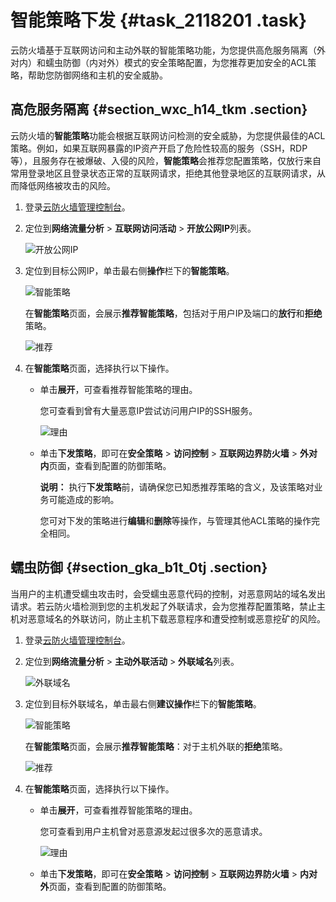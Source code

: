 # 智能策略下发 {#task_2118201 .task}

云防火墙基于互联网访问和主动外联的智能策略功能，为您提供高危服务隔离（外对内）和蠕虫防御（内对外）模式的安全策略配置，为您推荐更加安全的ACL策略，帮助您防御网络和主机的安全威胁。

## 高危服务隔离 {#section_wxc_h14_tkm .section}

云防火墙的**智能策略**功能会根据互联网访问检测的安全威胁，为您提供最佳的ACL策略。例如，如果互联网暴露的IP资产开启了危险性较高的服务（SSH，RDP等），且服务存在被爆破、入侵的风险，**智能策略**会推荐您配置策略，仅放行来自常用登录地区且登录状态正常的互联网请求，拒绝其他登录地区的互联网请求，从而降低网络被攻击的风险。

1.  登录[云防火墙管理控制台](https://yundun.console.aliyun.com/?p=cfwnext#/overview)。
2.  定位到**网络流量分析** \> **互联网访问活动** \> **开放公网IP**列表。 

    ![开放公网IP](http://static-aliyun-doc.oss-cn-hangzhou.aliyuncs.com/assets/img/1680707/156808050659677_zh-CN.png)

3.  定位到目标公网IP，单击最右侧**操作**栏下的**智能策略**。 

    ![智能策略](http://static-aliyun-doc.oss-cn-hangzhou.aliyuncs.com/assets/img/1680707/156808050659678_zh-CN.png)

    在**智能策略**页面，会展示**推荐智能策略**，包括对于用户IP及端口的**放行**和**拒绝**策略。

    ![推荐](http://static-aliyun-doc.oss-cn-hangzhou.aliyuncs.com/assets/img/1680707/156808050659685_zh-CN.png)

4.  在**智能策略**页面，选择执行以下操作。 
    -   单击**展开**，可查看推荐智能策略的理由。

        您可查看到曾有大量恶意IP尝试访问用户IP的SSH服务。

        ![理由](http://static-aliyun-doc.oss-cn-hangzhou.aliyuncs.com/assets/img/1680707/156808050659686_zh-CN.png)

    -   单击**下发策略**，即可在**安全策略** \> **访问控制** \> **互联网边界防火墙** \> **外对内**页面，查看到配置的防御策略。

        **说明：** 执行**下发策略**前，请确保您已知悉推荐策略的含义，及该策略对业务可能造成的影响。

        您可对下发的策略进行**编辑**和**删除**等操作，与管理其他ACL策略的操作完全相同。


## 蠕虫防御 {#section_gka_b1t_0tj .section}

当用户的主机遭受蠕虫攻击时，会受蠕虫恶意代码的控制，对恶意网站的域名发出请求。若云防火墙检测到您的主机发起了外联请求，会为您推荐配置策略，禁止主机对恶意域名的外联访问，防止主机下载恶意程序和遭受控制或恶意挖矿的风险。

1.  登录[云防火墙管理控制台](https://yundun.console.aliyun.com/?p=cfwnext#/overview)。
2.  定位到**网络流量分析** \> **主动外联活动** \> **外联域名**列表。 

    ![外联域名](http://static-aliyun-doc.oss-cn-hangzhou.aliyuncs.com/assets/img/1680707/156808050659693_zh-CN.png)

3.  定位到目标外联域名，单击最右侧**建议操作**栏下的**智能策略**。 

    ![智能策略](http://static-aliyun-doc.oss-cn-hangzhou.aliyuncs.com/assets/img/1680707/156808050659694_zh-CN.png)

    在**智能策略**页面，会展示**推荐智能策略**：对于主机外联的**拒绝**策略。

    ![推荐](http://static-aliyun-doc.oss-cn-hangzhou.aliyuncs.com/assets/img/1680707/156808050659695_zh-CN.png)

4.  在**智能策略**页面，选择执行以下操作。 
    -   单击**展开**，可查看推荐智能策略的理由。

        您可查看到用户主机曾对恶意源发起过很多次的恶意请求。

        ![理由](http://static-aliyun-doc.oss-cn-hangzhou.aliyuncs.com/assets/img/1680707/156808050659696_zh-CN.png)

    -   单击**下发策略**，即可在**安全策略** \> **访问控制** \> **互联网边界防火墙** \> **内对外**页面，查看到配置的防御策略。

